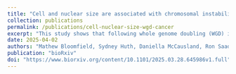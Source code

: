 ```yaml
---
title: "Cell and nuclear size are associated with chromosomal instability and tumorigenicity in cancer cells that undergo whole genome doubling"
collection: publications
permalink: /publications/cell-nuclear-size-wgd-cancer
excerpt: "This study shows that following whole genome doubling (WGD) in cancer cells, variations in cell and nuclear size influence chromosomal instability, tumorigenicity, and patient survival, with smaller tetraploid cells exhibiting greater fitness and tumor-forming potential."
date: 2025-04-02
authors: "Mathew Bloomfield, Sydney Huth, Daniella McCausland, Ron Saad, Nazia Bano, Tran Chau, Megan Sweet, Nicolaas Baudoin, Andrew McCaffrey, Kai Fluet, Eva M Schmelz, Uri Ben-David, Daniela Cimini"
publication: "bioRxiv"
doi: "https://www.biorxiv.org/content/10.1101/2025.03.28.645986v1.full"
---
```

